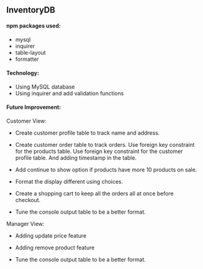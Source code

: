 ## InventoryDB


#### npm packages used: 

* mysql
* inquirer
* table-layout
* formatter

#### Technology:

* Using MySQL database
* Using inquirer and add validation functions


#### Future Improvement:

Customer View:

* Create customer profile table to track name and address.

* Create customer order table to track orders. Use foreign key constraint for the products table. Use foreign key constraint for the customer profile table. And adding
timestamp in the table.

* Add continue to show option if products have more 10 products on sale.

* Format the display different using choices.

* Create a shopping cart to keep all the orders all at once before checkout.

* Tune the console output table to be a better format.

 Manager View:

 * Adding update price feature

 * Adding remove product feature

 * Tune the console output table to be a better format.